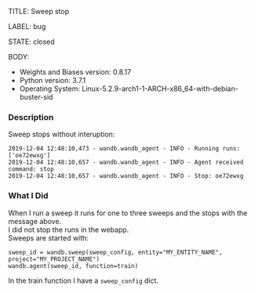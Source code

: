 TITLE:
Sweep stop

LABEL:
bug

STATE:
closed

BODY:

* Weights and Biases version: 0.8.17
* Python version: 3.7.1
* Operating System: Linux-5.2.9-arch1-1-ARCH-x86_64-with-debian-buster-sid

### Description

Sweep stops without interuption: 
```
2019-12-04 12:48:10,473 - wandb.wandb_agent - INFO - Running runs: ['oe72ewxg']
2019-12-04 12:48:10,657 - wandb.wandb_agent - INFO - Agent received command: stop
2019-12-04 12:48:10,657 - wandb.wandb_agent - INFO - Stop: oe72ewxg
```

### What I Did

When I run a sweep it runs for one to three sweeps and the stops with the message above.  
I did not stop the runs in the webapp.   
Sweeps are started with: 

```
sweep_id = wandb.sweep(sweep_config, entity="MY_ENTITY_NAME", project="MY_PROJECT_NAME")
wandb.agent(sweep_id, function=train)
```

In the train function I have a `sweep_config` dict.  


